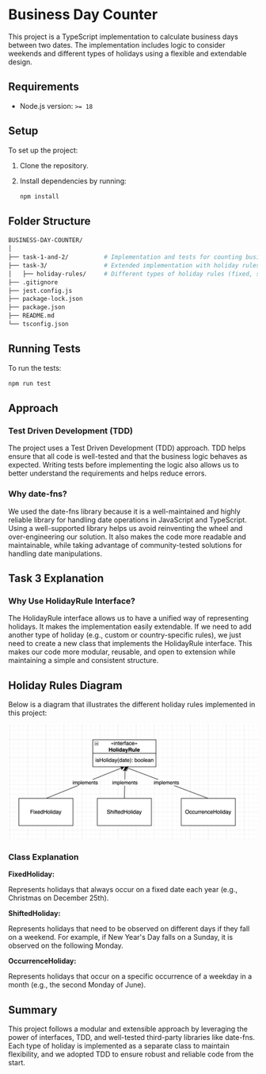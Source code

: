 # Business Day Counter

This project is a TypeScript implementation to calculate business days between two dates. The implementation includes logic to consider weekends and different types of holidays using a flexible and extendable design.

## Requirements

- Node.js version: `>= 18`

## Setup

To set up the project:

1. Clone the repository.
2. Install dependencies by running:

   ```bash
   npm install
   ```

## Folder Structure

```bash
BUSINESS-DAY-COUNTER/
│
├── task-1-and-2/          # Implementation and tests for counting business days without holiday rules
├── task-3/                # Extended implementation with holiday rules
│   ├── holiday-rules/     # Different types of holiday rules (fixed, shifted, occurrence)
├── .gitignore
├── jest.config.js
├── package-lock.json
├── package.json
├── README.md
└── tsconfig.json
```

## Running Tests

To run the tests:

```bash
npm run test
```

## Approach

### Test Driven Development (TDD)

The project uses a Test Driven Development (TDD) approach. TDD helps ensure that all code is well-tested and that the business logic behaves as expected. Writing tests before implementing the logic also allows us to better understand the requirements and helps reduce errors.

### Why date-fns?

We used the date-fns library because it is a well-maintained and highly reliable library for handling date operations in JavaScript and TypeScript. Using a well-supported library helps us avoid reinventing the wheel and over-engineering our solution. It also makes the code more readable and maintainable, while taking advantage of community-tested solutions for handling date manipulations.

## Task 3 Explanation

### Why Use HolidayRule Interface?

The HolidayRule interface allows us to have a unified way of representing holidays. It makes the implementation easily extendable. If we need to add another type of holiday (e.g., custom or country-specific rules), we just need to create a new class that implements the HolidayRule interface. This makes our code more modular, reusable, and open to extension while maintaining a simple and consistent structure.

## Holiday Rules Diagram

Below is a diagram that illustrates the different holiday rules implemented in this project:

![Holiday Rules](docs/holiday-rules.png)

### Class Explanation

**FixedHoliday:**

Represents holidays that always occur on a fixed date each year (e.g., Christmas on December 25th).

**ShiftedHoliday:**

Represents holidays that need to be observed on different days if they fall on a weekend. For example, if New Year's Day falls on a Sunday, it is observed on the following Monday.

**OccurrenceHoliday:**

Represents holidays that occur on a specific occurrence of a weekday in a month (e.g., the second Monday of June).

## Summary

This project follows a modular and extensible approach by leveraging the power of interfaces, TDD, and well-tested third-party libraries like date-fns. Each type of holiday is implemented as a separate class to maintain flexibility, and we adopted TDD to ensure robust and reliable code from the start.
